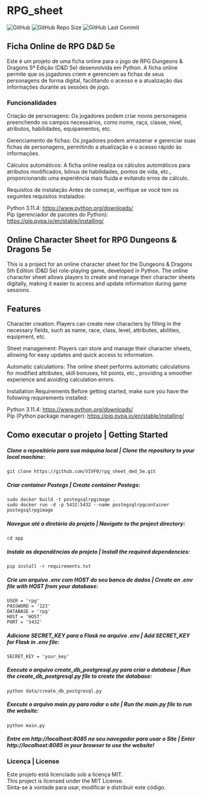 # RPG_sheet

![GitHub](https://img.shields.io/github/license/VIVF0/rpg_sheet_ded_5e)
![GitHub Repo Size](https://img.shields.io/github/repo-size/VIVF0/rpg_sheet_ded_5e)
![GitHub Last Commit](https://img.shields.io/github/last-commit/VIVF0/rpg_sheet_ded_5e)

## Ficha Online de RPG D&D 5e
Este é um projeto de uma ficha online para o jogo de RPG Dungeons & Dragons 5ª Edição (D&D 5e) desenvolvida em Python. A ficha online permite que os jogadores criem e gerenciem as fichas de seus personagens de forma digital, facilitando o acesso e a atualização das informações durante as sessões de jogo.

### Funcionalidades
Criação de personagens: Os jogadores podem criar novos personagens preenchendo os campos necessários, como nome, raça, classe, nível, atributos, habilidades, equipamentos, etc.

Gerenciamento de fichas: Os jogadores podem armazenar e gerenciar suas fichas de personagens, permitindo a atualização e o acesso rápido às informações.

Cálculos automáticos: A ficha online realiza os cálculos automáticos para atributos modificados, bônus de habilidades, pontos de vida, etc., proporcionando uma experiência mais fluida e evitando erros de cálculo.

Requisitos de instalação
Antes de começar, verifique se você tem os seguintes requisitos instalados:

Python 3.11.4: https://www.python.org/downloads/ <br>
Pip (gerenciador de pacotes do Python): https://pip.pypa.io/en/stable/installing/ <br>

## Online Character Sheet for RPG Dungeons & Dragons 5e
This is a project for an online character sheet for the Dungeons & Dragons 5th Edition (D&D 5e) role-playing game, developed in Python. The online character sheet allows players to create and manage their character sheets digitally, making it easier to access and update information during game sessions.

## Features
Character creation: Players can create new characters by filling in the necessary fields, such as name, race, class, level, attributes, abilities, equipment, etc.

Sheet management: Players can store and manage their character sheets, allowing for easy updates and quick access to information.

Automatic calculations: The online sheet performs automatic calculations for modified attributes, skill bonuses, hit points, etc., providing a smoother experience and avoiding calculation errors.

Installation Requirements
Before getting started, make sure you have the following requirements installed:

Python 3.11.4: https://www.python.org/downloads/ <br>
Pip (Python package manager): https://pip.pypa.io/en/stable/installing/ <br>

## Como executar o projeto | Getting Started
##### Clone o repositório para sua máquina local | Clone the repository to your local machine:
```
git clone https://github.com/VIVF0/rpg_sheet_ded_5e.git
```
##### Criar container Postegs | Create container Postegs:
```
sudo docker build -t postegsqlrpgimage .
sudo docker run -d -p 5432:5432 --name postegsqlrpgcontainer postegsqlrpgimage
```
##### Navegue até o diretório do projeto | Navigate to the project directory:
```
cd app
```
##### Instale as dependências do projeto | Install the required dependencies:
```
pip install -r requirements.txt
```
##### Crie um arquivo .env com HOST do seu banco de dados | Create an .env file with HOST from your database:
```
USER = 'rpg'
PASSWORD = '123'
DATABASE = 'rpg'
HOST = 'HOST'
PORT = '5432'
```
##### Adicione SECRET_KEY para o Flask no arquivo .env | Add SECRET_KEY for Flask in .env file:
```
SECRET_KEY = 'your_key'
```
##### Execute o arquivo create_db_postgresql.py para criar o database | Run the create_db_postgresql.py file to create the database:
```
python data/create_db_postgresql.py
```
##### Execute o arquivo main.py para rodar o site | Run the main.py file to run the website:
```
python main.py
```
##### Entre em http://localhost:8085 no seu navegador para usar o Site | Enter http://localhost:8085 in your browser to use the website!

### Licença | License<br>
Este projeto está licenciado sob a licença MIT.<br>This project is licensed under the MIT License. <br>Sinta-se à vontade para usar, modificar e distribuir este código.

